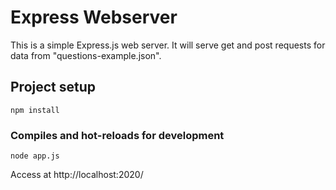 # Express Webserver
This is a simple Express.js web server. It will serve get and post requests for data from "questions-example.json".
## Project setup
```
npm install
```

### Compiles and hot-reloads for development
```
node app.js
```
Access at http://localhost:2020/